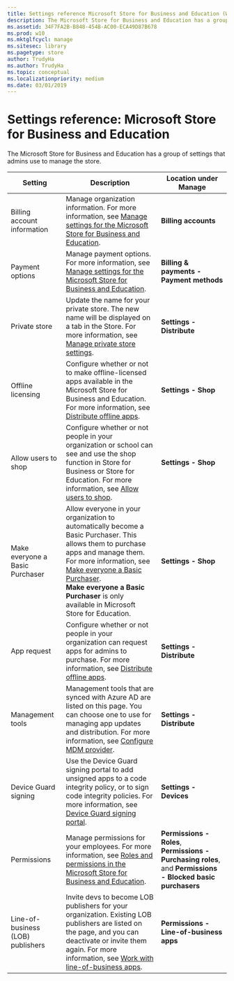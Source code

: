 ```yaml
---
title: Settings reference Microsoft Store for Business and Education (Windows 10)
description: The Microsoft Store for Business and Education has a group of settings that admins use to manage the store.
ms.assetid: 34F7FA2B-B848-454B-AC00-ECA49D87B678
ms.prod: w10
ms.mktglfcycl: manage
ms.sitesec: library
ms.pagetype: store
author: TrudyHa
ms.author: TrudyHa
ms.topic: conceptual
ms.localizationpriority: medium
ms.date: 03/01/2019
---
```


# Settings reference: Microsoft Store for Business and Education

The Microsoft Store for Business and Education has a group of settings that admins use to manage the store.

| Setting              | Description  | Location under **Manage** |
| -------              | -----------  | ------------------------------ |
| Billing account information  | Manage organization information. For more information, see [Manage settings for the Microsoft Store for Business and Education](update-microsoft-store-for-business-account-settings.md).| **Billing accounts** |
| Payment options  | Manage payment options. For more information, see [Manage settings for the Microsoft Store for Business and Education](payment-methods.md).| **Billing & payments - Payment methods** |
| Private store | Update the name for your private store. The new name will be displayed on a tab in the Store. For more information, see [Manage private store settings](manage-private-store-settings.md). | **Settings - Distribute** |
| Offline licensing  | Configure whether or not to make offline-licensed apps available in the Microsoft Store for Business and Education. For more information, see [Distribute offline apps](distribute-offline-apps.md). | **Settings - Shop** |
| Allow users to shop  | Configure whether or not people in your organization or school can see and use the shop function in Store for Business or Store for Education. For more information, see [Allow users to shop](acquire-apps-microsoft-store-for-business.md#allow-users-to-shop). | **Settings - Shop** |
| Make everyone a Basic Purchaser  | Allow everyone in your organization to automatically become a Basic Purchaser. This allows them to purchase apps and manage them. For more information, see [Make everyone a Basic Purchaser](https://docs.microsoft.com/education/windows/education-scenarios-store-for-business#basic-purchaser-role). </br> **Make everyone a Basic Purchaser** is only available in Microsoft Store for Education.  | **Settings - Shop** |
| App request | Configure whether or not people in your organization can request apps for admins to purchase. For more information, see [Distribute offline apps](acquire-apps-microsoft-store-for-business.md). | **Settings - Distribute** |
| Management tools | Management tools that are synced with Azure AD are listed on this page. You can choose one to use for managing app updates and distribution. For more information, see [Configure MDM provider](configure-mdm-provider-microsoft-store-for-business.md). | **Settings - Distribute** |
| Device Guard signing | Use the Device Guard signing portal to add unsigned apps to a code integrity policy, or to sign code integrity policies. For more information, see [Device Guard signing portal](device-guard-signing-portal.md). | **Settings - Devices**  |
| Permissions   | Manage permissions for your employees. For more information, see [Roles and permissions in the Microsoft Store for Business and Education](roles-and-permissions-microsoft-store-for-business.md). | **Permissions - Roles**, **Permissions - Purchasing roles**, and **Permissions - Blocked basic purchasers** |
| Line-of-business (LOB) publishers  | Invite devs to become LOB publishers for your organization. Existing LOB publishers are listed on the page, and you can deactivate or invite them again. For more information, see [Work with line-of-business apps](working-with-line-of-business-apps.md). | **Permissions - Line-of-business apps** |
